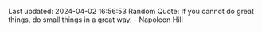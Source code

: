 Last updated: 2024-04-02 16:56:53
Random Quote: If you cannot do great things, do small things in a great way. - Napoleon Hill